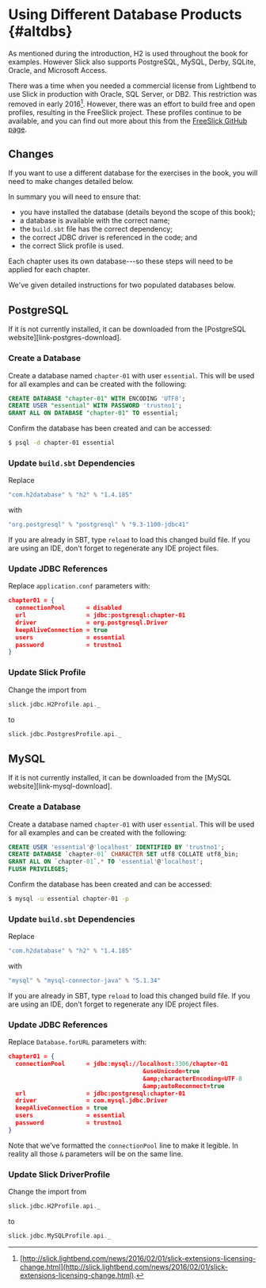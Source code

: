 # Using Different Database Products {#altdbs}

As mentioned during the introduction, H2 is used throughout the book for examples.
However Slick also supports PostgreSQL, MySQL, Derby, SQLite, Oracle, and Microsoft Access.

There was a time when you needed a commercial license from Lightbend to use Slick in production with Oracle, SQL Server, or DB2.
This restriction was removed in early 2016[^slick-blog-open].
However, there was an effort to build free and open profiles, resulting in the FreeSlick project.
These profiles continue to be available, and you can find out more about this from the [FreeSlick GitHub page](https://github.com/smootoo/freeslick).

[^slick-blog-open]: [http://slick.lightbend.com/news/2016/02/01/slick-extensions-licensing-change.html](http://slick.lightbend.com/news/2016/02/01/slick-extensions-licensing-change.html).

## Changes

If you want to use a different database for the exercises in the book,
you will need to make changes detailed below.

In summary you will need to ensure that:

 * you have installed the database (details beyond the scope of this book);
 * a database is available with the correct name;
 * the `build.sbt` file has the correct dependency;
 * the correct JDBC driver is referenced in the code; and
 * the correct Slick profile is used.

Each chapter uses its own database---so these steps will need to be applied for each chapter.

We've given detailed instructions for two populated databases below.

## PostgreSQL

If it is not currently installed, it can be downloaded from the [PostgreSQL website][link-postgres-download].

### Create a Database

Create a database named `chapter-01` with user `essential`. This will be used for all examples and can be created with the following:

~~~ sql
CREATE DATABASE "chapter-01" WITH ENCODING 'UTF8';
CREATE USER "essential" WITH PASSWORD 'trustno1';
GRANT ALL ON DATABASE "chapter-01" TO essential;
~~~

Confirm the database has been created and can be accessed:

~~~ bash
$ psql -d chapter-01 essential
~~~

### Update `build.sbt` Dependencies

Replace

~~~ scala
"com.h2database" % "h2" % "1.4.185"
~~~

with

~~~ scala
"org.postgresql" % "postgresql" % "9.3-1100-jdbc41"
~~~

If you are already in SBT, type `reload` to load this changed build file.
If you are using an IDE, don't forget to regenerate any IDE project files.

### Update JDBC References

Replace `application.conf` parameters with:

~~~ json
chapter01 = {
  connectionPool      = disabled
  url                 = jdbc:postgresql:chapter-01
  driver              = org.postgresql.Driver
  keepAliveConnection = true
  users               = essential
  password            = trustno1
}
~~~

### Update Slick Profile

Change the import from

```scala
slick.jdbc.H2Profile.api._
```

to

```scala
slick.jdbc.PostgresProfile.api._
```


## MySQL

If it is not currently installed, it can be downloaded from the [MySQL website][link-mysql-download].

### Create a Database

Create a database named `chapter-01` with user `essential`. This will be used for all examples and can be created with the following:

~~~ sql
CREATE USER 'essential'@'localhost' IDENTIFIED BY 'trustno1';
CREATE DATABASE `chapter-01` CHARACTER SET utf8 COLLATE utf8_bin;
GRANT ALL ON `chapter-01`.* TO 'essential'@'localhost';
FLUSH PRIVILEGES;
~~~

Confirm the database has been created and can be accessed:

~~~ bash
$ mysql -u essential chapter-01 -p
~~~

### Update `build.sbt` Dependencies

Replace

~~~ scala
"com.h2database" % "h2" % "1.4.185"
~~~

with

~~~ scala
"mysql" % "mysql-connector-java" % "5.1.34"
~~~

If you are already in SBT, type `reload` to load this changed build file.
If you are using an IDE, don't forget to regenerate any IDE project files.

### Update JDBC References

Replace `Database.forURL` parameters with:

~~~ json
chapter01 = {
  connectionPool      = jdbc:mysql://localhost:3306/chapter-01
                                      &useUnicode=true
                                      &amp;characterEncoding=UTF-8
                                      &amp;autoReconnect=true
  url                 = jdbc:postgresql:chapter-01
  driver              = com.mysql.jdbc.Driver
  keepAliveConnection = true
  users               = essential
  password            = trustno1
}
~~~

Note that we've formatted the `connectionPool` line to make it legible.
In reality all those `&` parameters will be on the same line.


### Update Slick DriverProfile

Change the import from 

```scala
slick.jdbc.H2Profile.api._
```

to

```scala
slick.jdbc.MySQLProfile.api._
```
